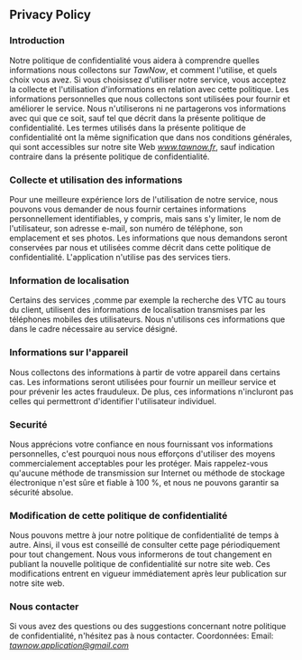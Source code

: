 Privacy Policy  
----------------

### Introduction  
Notre politique de confidentialité vous aidera à comprendre quelles informations nous collectons sur *TawNow*, et comment l'utilise, et quels choix vous avez.
Si vous choisissez d'utiliser notre service, vous acceptez la collecte et l'utilisation d'informations en relation avec cette politique. Les informations personnelles que nous collectons sont utilisées pour fournir et améliorer le service. Nous n'utiliserons ni ne partagerons vos informations avec qui que ce soit, sauf tel que décrit dans la présente politique de confidentialité.
Les termes utilisés dans la présente politique de confidentialité ont la même signification que dans nos conditions générales, qui sont accessibles sur notre site Web *www.tawnow.fr*, sauf indication contraire dans la présente politique de confidentialité.

### Collecte et utilisation des informations
Pour une meilleure expérience lors de l'utilisation de notre service, nous pouvons vous demander de nous fournir certaines informations personnellement identifiables, y compris, mais sans s'y limiter, le nom de l'utilisateur, son adresse e-mail, son numéro de téléphone, son emplacement et ses photos. Les informations que nous demandons seront conservées par nous et utilisées comme décrit dans cette politique de confidentialité. L'application n'utilise pas des services tiers. 

### Information de localisation
Certains des services ,comme par exemple la recherche des VTC  au tours du client, utilisent des informations de localisation transmises par les téléphones mobiles des utilisateurs. Nous n'utilisons ces informations que dans le cadre nécessaire au service désigné.  

### Informations sur l'appareil
Nous collectons des informations à partir de votre appareil dans certains cas. Les informations seront utilisées pour fournir un meilleur service et pour prévenir les actes frauduleux. De plus, ces informations n'incluront pas celles qui permettront d'identifier l'utilisateur individuel.

### Securité  
Nous apprécions votre confiance en nous fournissant vos informations personnelles, c'est pourquoi nous nous efforçons d'utiliser des moyens commercialement acceptables pour les protéger. Mais rappelez-vous qu'aucune méthode de transmission sur Internet ou méthode de stockage électronique n'est sûre et fiable à 100 %, et nous ne pouvons garantir sa sécurité absolue.

### Modification de cette politique de confidentialité
Nous pouvons mettre à jour notre politique de confidentialité de temps à autre. Ainsi, il vous est conseillé de consulter cette page périodiquement pour tout changement. Nous vous informerons de tout changement en publiant la nouvelle politique de confidentialité sur notre site web. Ces modifications entrent en vigueur immédiatement après leur publication sur notre site web.

### Nous contacter  
Si vous avez des questions ou des suggestions concernant notre politique de confidentialité, n'hésitez pas à nous contacter.
Coordonnées:
Email: *tawnow.application@gmail.com*  
